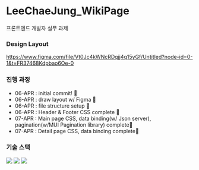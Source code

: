 # LeeChaeJung_WikiPage

프론트엔드 개발자 실무 과제

### Design Layout

https://www.figma.com/file/Vt0Jc4kWNcRDqjj4q15yGf/Untitled?node-id=0-1&t=FR37468Kdpbao6Oe-0

### 진행 과정

- 06-APR : initial commit! :tada:
- 06-APR : draw layout w/ Figma 🎨
- 06-APR : file structure setup 🔧
- 06-APR : Header & Footer CSS complete 🎨
- 07-APR : Main page CSS, data binding(w/ Json server), pagination(w/MUI Pagination library) complete🎨
- 07-APR : Detail page CSS, data binding complete🎨

### 기술 스택

<img src="https://img.shields.io/badge/React-61DAFB?style=flat&logo=React&logoColor=white"/> <img src="https://img.shields.io/badge/Redux-764ABC?style=flat&logo=Redux&logoColor=white"/> <img src="https://img.shields.io/badge/styled-components-DB7093?style=flat&logo=styled-components&logoColor=white"/>
